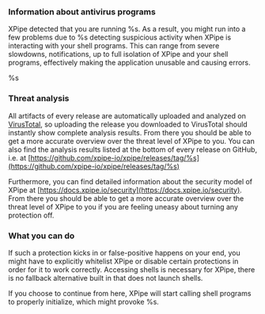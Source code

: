 ### Information about antivirus programs

XPipe detected that you are running %s. As a result, you might run into a few problems due to %s detecting suspicious activity when XPipe is interacting with your shell programs. This can range from severe slowdowns, notifications, up to full isolation of XPipe and your shell programs, effectively making the application unusable and causing errors.

%s

### Threat analysis

All artifacts of every release are automatically uploaded and analyzed on [VirusTotal](https://virustotal.com), so uploading the release you downloaded to VirusTotal should instantly show complete analysis results. From there you should be able to get a more accurate overview over the threat level of XPipe to you.
You can also find the analysis results listed at the bottom of every release on GitHub, i.e. at [https://github.com/xpipe-io/xpipe/releases/tag/%s](https://github.com/xpipe-io/xpipe/releases/tag/%s)

Furthermore, you can find detailed information about the security model of XPipe at [https://docs.xpipe.io/security](https://docs.xpipe.io/security). From there you should be able to get a more accurate overview over the threat level of XPipe to you if you are feeling uneasy about turning any protection off.

### What you can do

If such a protection kicks in or false-positive happens on your end, you might have to explicitly whitelist XPipe or disable certain protections in order for it to work correctly. Accessing shells is necessary for XPipe, there is no fallback alternative built in that does not launch shells.

If you choose to continue from here, XPipe will start calling shell programs to properly initialize, which might provoke %s.